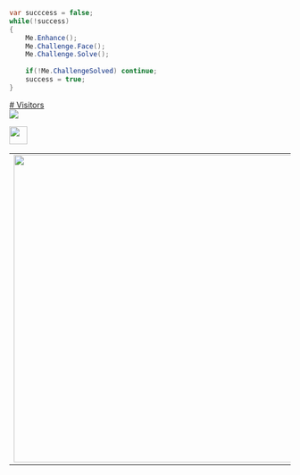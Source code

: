 ```cs
var succcess = false;
while(!success)
{
    Me.Enhance();
    Me.Challenge.Face();
    Me.Challenge.Solve();
	
    if(!Me.ChallengeSolved) continue;
    success = true;
}
```

<a href="https://profile-counter.glitch.me/kolosovpetro/count.svg"><p align="left"> # Visitors<br> <img src="https://profile-counter.glitch.me/kolosovpetro/count.svg" /></a>

<a href="https://sourcerer.io/kolosovpetro" title="code breakdown"><img src="https://sourcerer.io/assets/avatar/kolosovpetro" width="32"/></a>

<center>
  <table>
  <tr>
      <td><img width="550px" align="left" src="https://github-readme-stats.vercel.app/api?username=kolosovpetro&show_icons=true&hide_border=true&count_private=true&layout=compact" /></td>
      <td><img width="550px" align="left" src="https://github-readme-stats.vercel.app/api/top-langs/?username=kolosovpetro&hide=html&layout=compact" /></td>
  </tr>   
</table>
</center>
